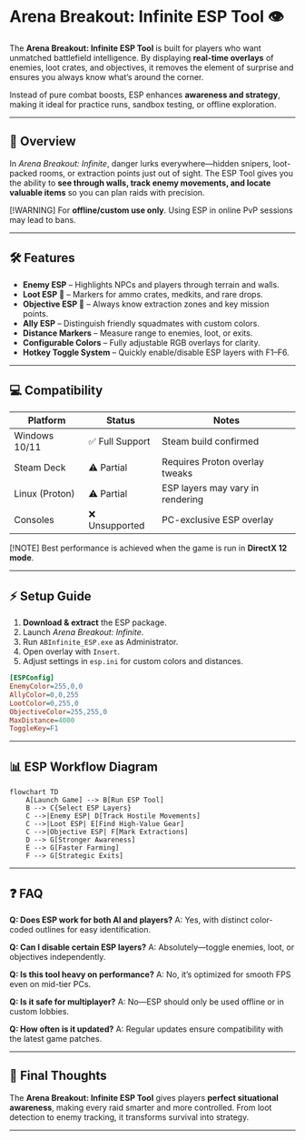 # Arena Breakout: Infinite ESP Tool 👁

The **Arena Breakout: Infinite ESP Tool** is built for players who want unmatched battlefield intelligence. By displaying **real-time overlays** of enemies, loot crates, and objectives, it removes the element of surprise and ensures you always know what’s around the corner.

Instead of pure combat boosts, ESP enhances **awareness and strategy**, making it ideal for practice runs, sandbox testing, or offline exploration.

---

## 📖 Overview

In *Arena Breakout: Infinite*, danger lurks everywhere—hidden snipers, loot-packed rooms, or extraction points just out of sight. The ESP Tool gives you the ability to **see through walls, track enemy movements, and locate valuable items** so you can plan raids with precision.

[!WARNING]
For **offline/custom use only**. Using ESP in online PvP sessions may lead to bans.

---

## 🛠 Features

* **Enemy ESP** – Highlights NPCs and players through terrain and walls.
* **Loot ESP 🎒** – Markers for ammo crates, medkits, and rare drops.
* **Objective ESP 🎯** – Always know extraction zones and key mission points.
* **Ally ESP** – Distinguish friendly squadmates with custom colors.
* **Distance Markers** – Measure range to enemies, loot, or exits.
* **Configurable Colors** – Fully adjustable RGB overlays for clarity.
* **Hotkey Toggle System** – Quickly enable/disable ESP layers with F1–F6.

---

## 💻 Compatibility

| Platform       | Status         | Notes                            |
| -------------- | -------------- | -------------------------------- |
| Windows 10/11  | ✅ Full Support | Steam build confirmed            |
| Steam Deck     | ⚠️ Partial     | Requires Proton overlay tweaks   |
| Linux (Proton) | ⚠️ Partial     | ESP layers may vary in rendering |
| Consoles       | ❌ Unsupported  | PC-exclusive ESP overlay         |

[!NOTE]
Best performance is achieved when the game is run in **DirectX 12 mode**.

---

## ⚡ Setup Guide

1. **Download & extract** the ESP package.
2. Launch *Arena Breakout: Infinite*.
3. Run `ABInfinite_ESP.exe` as Administrator.
4. Open overlay with `Insert`.
5. Adjust settings in `esp.ini` for custom colors and distances.

```ini
[ESPConfig]
EnemyColor=255,0,0
AllyColor=0,0,255
LootColor=0,255,0
ObjectiveColor=255,255,0
MaxDistance=4000
ToggleKey=F1
```

---

## 📊 ESP Workflow Diagram

```mermaid
flowchart TD
    A[Launch Game] --> B[Run ESP Tool]
    B --> C{Select ESP Layers}
    C -->|Enemy ESP| D[Track Hostile Movements]
    C -->|Loot ESP| E[Find High-Value Gear]
    C -->|Objective ESP| F[Mark Extractions]
    D --> G[Stronger Awareness]
    E --> G[Faster Farming]
    F --> G[Strategic Exits]
```

---

## ❓ FAQ

**Q: Does ESP work for both AI and players?**
A: Yes, with distinct color-coded outlines for easy identification.

**Q: Can I disable certain ESP layers?**
A: Absolutely—toggle enemies, loot, or objectives independently.

**Q: Is this tool heavy on performance?**
A: No, it’s optimized for smooth FPS even on mid-tier PCs.

**Q: Is it safe for multiplayer?**
A: No—ESP should only be used offline or in custom lobbies.

**Q: How often is it updated?**
A: Regular updates ensure compatibility with the latest game patches.

---

## 🎯 Final Thoughts

The **Arena Breakout: Infinite ESP Tool** gives players **perfect situational awareness**, making every raid smarter and more controlled. From loot detection to enemy tracking, it transforms survival into strategy.

---
